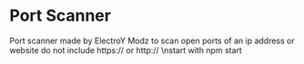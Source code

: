# Port Scanner
 Port scanner made by ElectroY Modz to scan open ports of an ip address or website do not include https:// or http://
 \nstart with npm start
